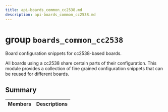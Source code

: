 ```yaml
---
title: api-boards_common_cc2538.md
description: api-boards_common_cc2538.md
---
```

# group `boards_common_cc2538` 

Board configuration snippets for cc2538-based boards.

All boards using a cc2538 share certain parts of their configuration. This module provides a collection of fine grained configuration snippets that can be reused for different boards.

## Summary

 Members                        | Descriptions                                
--------------------------------|---------------------------------------------

